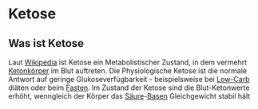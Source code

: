 # Ketose

## Was ist Ketose
Laut [Wikipedia](https://en.wikipedia.org/wiki/Ketosis) ist Ketose ein Metabolistischer Zustand, in dem vermehrt [Ketonkörper](Keton.md) im Blut auftreten. Die Physiologische Ketose ist die normale Antwort auf geringe Glukoseverfügbarkeit - beispielsweise bei [Low-Carb](Low-Carb.md) diäten oder beim [Fasten](Fasten.md).
Im Zustand der Ketose sind die Blut-Ketonwerte erhöht, wenngleich der Körper das [Säure](Säure.md)-[Basen](Base.md) Gleichgewicht stabil hält

